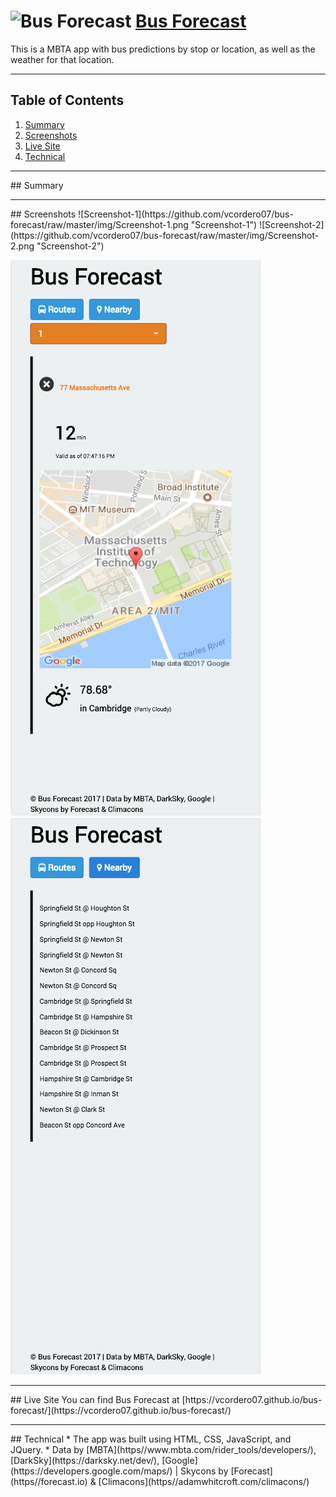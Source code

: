 # ![Bus Forecast](https://github.com/vcordero07/bus-forecast/raw/master/img/favicon.ico "Bus Forecast") [Bus Forecast](https://vcordero07.github.io/bus-forecast/)
This is a MBTA app with bus predictions by stop or location, as well as the weather for that location.

---
## Table of Contents
1. [Summary](#summary)
2. [Screenshots](#sceenshots)
3. [Live Site](#live_site)
4. [Technical](#technical)

---
<a name="summary"/>
## Summary

---
<a name="sceenshots"/>
## Screenshots
![Screenshot-1](https://github.com/vcordero07/bus-forecast/raw/master/img/Screenshot-1.png "Screenshot-1")
![Screenshot-2](https://github.com/vcordero07/bus-forecast/raw/master/img/Screenshot-2.png "Screenshot-2")

![Screenshot-3](https://github.com/vcordero07/bus-forecast/raw/master/img/Screenshot-3.png "Screenshot-3")
![Screenshot-4](https://github.com/vcordero07/bus-forecast/raw/master/img/Screenshot-4.png "Screenshot-4")

---
<a name="live_site"/>
## Live Site
You can find Bus Forecast at [https://vcordero07.github.io/bus-forecast/](https://vcordero07.github.io/bus-forecast/)

---
<a name="technical"/>
## Technical
* The app was built using HTML, CSS, JavaScript, and JQuery.
* Data by [MBTA](https//www.mbta.com/rider_tools/developers/), [DarkSky](https://darksky.net/dev/), [Google](https://developers.google.com/maps/) | Skycons by [Forecast](https//forecast.io) & [Climacons](https//adamwhitcroft.com/climacons/)
